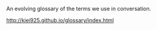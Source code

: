 An evolving glossary of the terms we use in conversation.

http://kiei925.github.io/glossary/index.html
